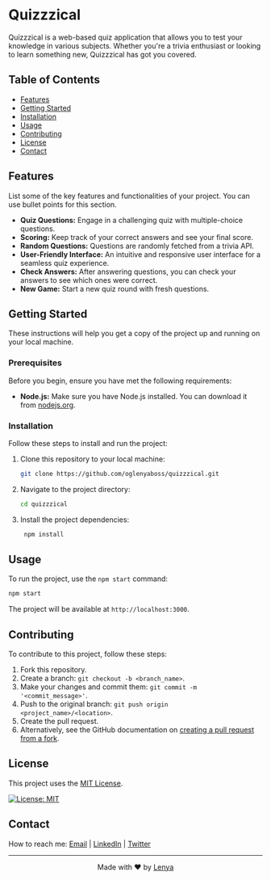 # Quizzzical

Quizzzical is a web-based quiz application that allows you to test your knowledge in various subjects. Whether you're a trivia enthusiast or looking to learn something new, Quizzzical has got you covered.

## Table of Contents

- [Features](#features)
- [Getting Started](#getting-started)
- [Installation](#installation)
- [Usage](#usage)
- [Contributing](#contributing)
- [License](#license)
- [Contact](#contact)

## Features

List some of the key features and functionalities of your project. You can use bullet points for this section.

- **Quiz Questions:** Engage in a challenging quiz with multiple-choice questions.
- **Scoring:** Keep track of your correct answers and see your final score.
- **Random Questions:** Questions are randomly fetched from a trivia API.
- **User-Friendly Interface:** An intuitive and responsive user interface for a seamless quiz experience.
- **Check Answers:** After answering questions, you can check your answers to see which ones were correct.
- **New Game:** Start a new quiz round with fresh questions.

## Getting Started

These instructions will help you get a copy of the project up and running on your local machine.

### Prerequisites

Before you begin, ensure you have met the following requirements:

- **Node.js:** Make sure you have Node.js installed. You can download it from [nodejs.org](https://nodejs.org/).

### Installation

Follow these steps to install and run the project:

1. Clone this repository to your local machine:

   ```bash
   git clone https://github.com/oglenyaboss/quizzzical.git
   
2. Navigate to the project directory:

   ```bash
   cd quizzzical
   ```
   
3. Install the project dependencies:

   ```bash
    npm install
    ```


## Usage

To run the project, use the `npm start` command:

```bash
npm start
```

The project will be available at `http://localhost:3000`.

## Contributing

To contribute to this project, follow these steps:

1. Fork this repository.
2. Create a branch: `git checkout -b <branch_name>`.
3. Make your changes and commit them: `git commit -m '<commit_message>'`.
4. Push to the original branch: `git push origin <project_name>/<location>`.
5. Create the pull request.
6. Alternatively, see the GitHub documentation on [creating a pull request from a fork](https://docs.github.com/en/github/collaborating-with-issues-and-pull-requests/creating-a-pull-request-from-a-fork).

## License

This project uses the [MIT License](LICENSE.md).

[![License: MIT](https://img.shields.io/badge/License-MIT-yellow.svg)](LICENSE.md)

## Contact

How to reach me: [Email](mailto:oglenyaboss@icloud.com) | [LinkedIn](https://www.linkedin.com/in/lenya-lozhkin-370426292/) | [Twitter](https://twitter.com/oglenyaboss)

---

<p align="center">Made with ❤️ by <a href="t.me/oglenya">Lenya</a>
